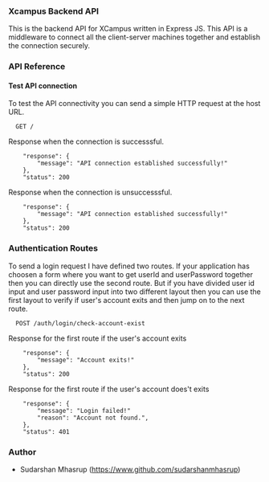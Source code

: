 
### Xcampus Backend API
This is the backend API for XCampus written in Express JS. This API is a middleware to connect all the client-server machines together and establish the connection securely.


### API Reference

#### Test API connection
To test the API connectivity you can send a simple HTTP request at the host URL. 

```request
  GET /
```

Response when the connection is successsful.
```response
    "response": {
        "message": "API connection established successfully!"
    },
    "status": 200
```
Response when the connection is unsuccesssful.
```response
    "response": {
        "message": "API connection established successfully!"
    },
    "status": 200
```

### Authentication Routes
To send a login request I have defined two routes. If your application has choosen a form where you want to get userId and userPassword together then you can directly use the second route. But if you have divided user id input and user password input into two different layout then you can use the first layout to verify if user's account exits and then jump on to the next route.

```request
  POST /auth/login/check-account-exist
```

Response for the first route if the user's account exits
```response
    "response": {
        "message": "Account exits!"
    },
    "status": 200
```

Response for the first route if the user's account does't exits
```response
    "response": {
        "message": "Login failed!"
        "reason": "Account not found.",
    },
    "status": 401
```

### Author

- Sudarshan Mhasrup (https://www.github.com/sudarshanmhasrup)

